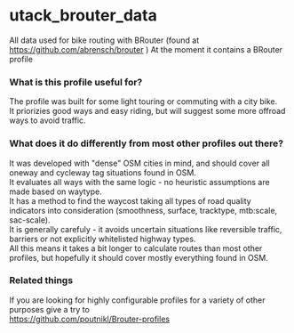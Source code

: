 # utack_brouter_data  
  
All data used for bike routing with BRouter (found at https://github.com/abrensch/brouter ) 
At the moment it contains a BRouter profile  
  
### What is this profile useful for?
The profile was built for some light touring or commuting with a city bike.  
It priorizies good ways and easy riding, but will suggest some more offroad ways to avoid traffic.  
  
### What does it do differently from most other profiles out there?  
It was developed with "dense" OSM cities in mind, and should cover all oneway and cycleway tag situations found in OSM.  
It evaluates all ways with the same logic - no heuristic assumptions are made based on waytype.  
It has a method to find the waycost taking all types of road quality indicators into consideration (smoothness, surface, tracktype, mtb:scale, sac-scale).  
It is generally carefuly - it avoids uncertain situations like reversible traffic, barriers or not explicitly whitelisted highway types.  
All this means it takes a bit longer to calculate routes than most other profiles, but hopefully it should cover mostly everything found in OSM.  

### Related things
If you are looking for highly configurable profiles for a variety of other purposes give a try to  
https://github.com/poutnikl/Brouter-profiles

